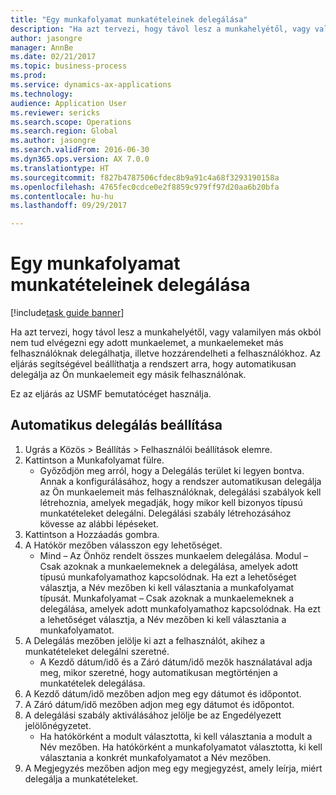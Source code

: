 ```yaml
--- 
title: "Egy munkafolyamat munkatételeinek delegálása"
description: "Ha azt tervezi, hogy távol lesz a munkahelyétől, vagy valamilyen más okból nem tud elvégezni egy adott munkaelemet, a munkaelemeket más felhasználóknak delegálhatja, illetve hozzárendelheti a felhasználókhoz."
author: jasongre
manager: AnnBe
ms.date: 02/21/2017
ms.topic: business-process
ms.prod: 
ms.service: dynamics-ax-applications
ms.technology: 
audience: Application User
ms.reviewer: sericks
ms.search.scope: Operations
ms.search.region: Global
ms.author: jasongre
ms.search.validFrom: 2016-06-30
ms.dyn365.ops.version: AX 7.0.0
ms.translationtype: HT
ms.sourcegitcommit: f827b4787506cfdec8b9a91c4a68f3293190158a
ms.openlocfilehash: 4765fec0cdce0e2f8859c979ff97d20aa6b20bfa
ms.contentlocale: hu-hu
ms.lasthandoff: 09/29/2017

---
```

# <a name="delegate-work-items-in-a-workflow"></a>Egy munkafolyamat munkatételeinek delegálása

[!include[task guide banner](../../includes/task-guide-banner.md)]

Ha azt tervezi, hogy távol lesz a munkahelyétől, vagy valamilyen más okból nem tud elvégezni egy adott munkaelemet, a munkaelemeket más felhasználóknak delegálhatja, illetve hozzárendelheti a felhasználókhoz. Az eljárás segítségével beállíthatja a rendszert arra, hogy automatikusan delegálja az Ön munkaelemeit egy másik felhasználónak.



Ez az eljárás az USMF bemutatócéget használja.


## <a name="set-up-automatic-delegation"></a>Automatikus delegálás beállítása
1. Ugrás a Közös > Beállítás > Felhasználói beállítások elemre.
2. Kattintson a Munkafolyamat fülre.
    * Győződjön meg arról, hogy a Delegálás terület ki legyen bontva.    Annak a konfigurálásához, hogy a rendszer automatikusan delegálja az Ön munkaelemeit más felhasználóknak, delegálási szabályok kell létrehoznia, amelyek megadják, hogy mikor kell bizonyos típusú munkatételeket delegálni. Delegálási szabály létrehozásához kövesse az alábbi lépéseket.  
3. Kattintson a Hozzáadás gombra.
4. A Hatókör mezőben válasszon egy lehetőséget.
    * Mind – Az Önhöz rendelt összes munkaelem delegálása.    Modul – Csak azoknak a munkaelemeknek a delegálása, amelyek adott típusú munkafolyamathoz kapcsolódnak. Ha ezt a lehetőséget választja, a Név mezőben ki kell választania a munkafolyamat típusát.    Munkafolyamat – Csak azoknak a munkaelemeknek a delegálása, amelyek adott munkafolyamathoz kapcsolódnak. Ha ezt a lehetőséget választja, a Név mezőben ki kell választania a munkafolyamatot.  
5. A Delegálás mezőben jelölje ki azt a felhasználót, akihez a munkatételeket delegálni szeretné.
    * A Kezdő dátum/idő és a Záró dátum/idő mezők használatával adja meg, mikor szeretné, hogy automatikusan megtörténjen a munkatételek delegálása.  
6. A Kezdő dátum/idő mezőben adjon meg egy dátumot és időpontot.
7. A Záró dátum/idő mezőben adjon meg egy dátumot és időpontot.
8. A delegálási szabály aktiválásához jelölje be az Engedélyezett jelölőnégyzetet.
    * Ha hatókörként a modult választotta, ki kell választania a modult a Név mezőben.    Ha hatókörként a munkafolyamatot választotta, ki kell választania a konkrét munkafolyamatot a Név mezőben.  
9. A Megjegyzés mezőben adjon meg egy megjegyzést, amely leírja, miért delegálja a munkatételeket.


